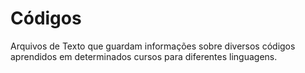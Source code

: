 # Códigos

  Arquivos de Texto que guardam informações sobre diversos códigos aprendidos em determinados cursos para diferentes linguagens.

